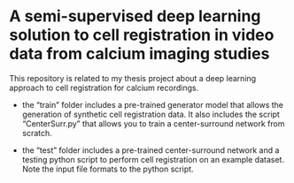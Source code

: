 # A semi-supervised deep learning solution to cell registration in video data from calcium imaging studies

This repository is related to my thesis project about a deep learning approach to cell registration for calcium recordings.
* the “train” folder includes a pre-trained generator model that allows the generation of synthetic cell registration data. It also includes the script “CenterSurr.py” that allows you to train a center-surround network from scratch.

* the “test” folder includes a pre-trained center-surround network and a testing python script to perform cell registration on an example dataset. Note the input file formats to the python script. 
